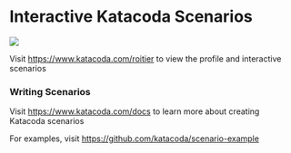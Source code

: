 # Interactive Katacoda Scenarios

[![](http://shields.katacoda.com/katacoda/roitier/count.svg)](https://www.katacoda.com/roitier "Get your profile on Katacoda.com")

Visit https://www.katacoda.com/roitier to view the profile and interactive scenarios

### Writing Scenarios
Visit https://www.katacoda.com/docs to learn more about creating Katacoda scenarios

For examples, visit https://github.com/katacoda/scenario-example
